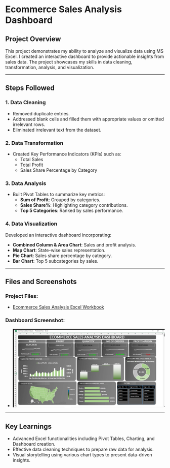 # Ecommerce Sales Analysis Dashboard

## Project Overview
This project demonstrates my ability to analyze and visualize data using MS Excel. I created an interactive dashboard to provide actionable insights from sales data. The project showcases my skills in data cleaning, transformation, analysis, and visualization.

---

## Steps Followed

### 1. Data Cleaning
- Removed duplicate entries.
- Addressed blank cells and filled them with appropriate values or omitted irrelevant rows.
- Eliminated irrelevant text from the dataset.

### 2. Data Transformation
- Created Key Performance Indicators (KPIs) such as:
  - Total Sales
  - Total Profit
  - Sales Share Percentage by Category

### 3. Data Analysis
- Built Pivot Tables to summarize key metrics:
  - **Sum of Profit**: Grouped by categories.
  - **Sales Share%**: Highlighting category contributions.
  - **Top 5 Categories**: Ranked by sales performance.

### 4. Data Visualization
Developed an interactive dashboard incorporating:
- **Combined Column & Area Chart**: Sales and profit analysis.
- **Map Chart**: State-wise sales representation.
- **Pie Chart**: Sales share percentage by category.
- **Bar Chart**: Top 5 subcategories by sales.

---

## Files and Screenshots

### Project Files:
- [Ecommerce Sales Analysis Excel Workbook](https://github.com/Shohanur97/MS-Excel-with-Dynamic-Dashboard-Creation/blob/main/Ecommerce%20Sales%20Analysis/Ecommerce%20Sales%20Analysis.xlsx)

### Dashboard Screenshot:
- ![Ecommerce Sales Analysis Dashboard](https://github.com/Shohanur97/MS-Excel-with-Dynamic-Dashboard-Creation/blob/main/Ecommerce%20Sales%20Analysis/Ecommerce%20Sales%20Analysis%20%20.png)

---

## Key Learnings
- Advanced Excel functionalities including Pivot Tables, Charting, and Dashboard creation.
- Effective data cleaning techniques to prepare raw data for analysis.
- Visual storytelling using various chart types to present data-driven insights.
